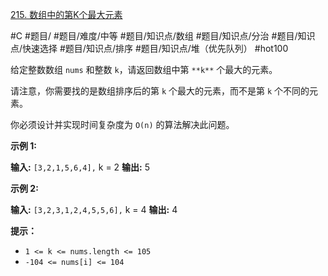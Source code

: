 [215. 数组中的第K个最大元素](https://leetcode.cn/problems/kth-largest-element-in-an-array/)

#C #题目/ #题目/难度/中等 #题目/知识点/数组 #题目/知识点/分治 #题目/知识点/快速选择 #题目/知识点/排序 #题目/知识点/堆（优先队列） #hot100

给定整数数组 `nums` 和整数 `k`，请返回数组中第 `**k**` 个最大的元素。

请注意，你需要找的是数组排序后的第 `k` 个最大的元素，而不是第 `k` 个不同的元素。

你必须设计并实现时间复杂度为 `O(n)` 的算法解决此问题。

**示例 1:**

**输入:** `[3,2,1,5,6,4],` k = 2
**输出:** 5

**示例 2:**

**输入:** `[3,2,3,1,2,4,5,5,6],` k = 4
**输出:** 4

**提示：**

- `1 <= k <= nums.length <= 105`
- `-104 <= nums[i] <= 104`
